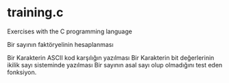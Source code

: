 # training.c
Exercises with the C programming language 

Bir sayının faktöryelinin hesaplanması

Bir Karakterin ASCII kod karşılığın yazılması
Bir Karakterin bit değerlerinin ikilik sayı sisteminde yazılması
Bir sayının asal sayı olup olmadığını test eden fonksiyon.
